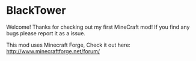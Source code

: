 BlackTower    
============
Welcome!
Thanks for checking out my first MineCraft mod!
If you find any bugs please report it as a issue.

This mod uses Minecraft Forge, Check it out here: http://www.minecraftforge.net/forum/

